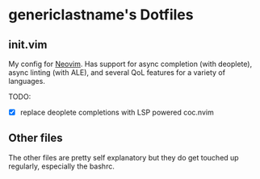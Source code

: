# genericlastname's Dotfiles

## init.vim
My config for [Neovim](https://neovim.io). Has support for async completion
(with deoplete), async linting (with ALE), and several QoL features for a
variety of languages.

TODO: 
 - [x] replace deoplete completions with LSP powered coc.nvim

## Other files
The other files are pretty self explanatory but they do get touched up
regularly, especially the bashrc.
